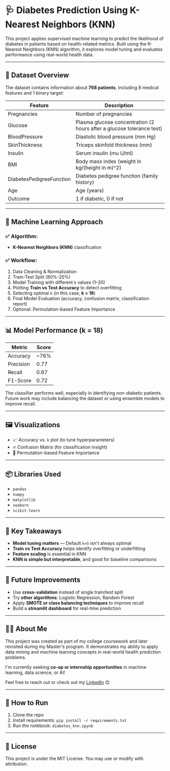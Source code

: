 # 🩺 Diabetes Prediction Using K-Nearest Neighbors (KNN)

This project applies supervised machine learning to predict the likelihood of diabetes in patients based on health-related metrics. Built using the K-Nearest Neighbors (KNN) algorithm, it explores model tuning and evaluates performance using real-world health data.

---

## 📁 Dataset Overview

The dataset contains information about **768 patients**, including 8 medical features and 1 binary target:

| Feature                        | Description |
|-------------------------------|-------------|
| Pregnancies                   | Number of pregnancies |
| Glucose                       | Plasma glucose concentration (2 hours after a glucose tolerance test) |
| BloodPressure                 | Diastolic blood pressure (mm Hg) |
| SkinThickness                 | Triceps skinfold thickness (mm) |
| Insulin                       | Serum insulin (mu U/ml) |
| BMI                           | Body mass index (weight in kg/(height in m)^2) |
| DiabetesPedigreeFunction      | Diabetes pedigree function (family history) |
| Age                           | Age (years) |
| Outcome                       | 1 if diabetic, 0 if not |

---

## 🧠 Machine Learning Approach

### ✅ Algorithm:
- **K-Nearest Neighbors (KNN)** classification

### ✅ Workflow:
1. Data Cleaning & Normalization
2. Train-Test Split (80%-20%)
3. Model Training with different `k` values (1–20)
4. Plotting **Train vs Test Accuracy** to detect overfitting
5. Selecting optimal `k` (in this case, **k = 18**)
6. Final Model Evaluation (accuracy, confusion matrix, classification report)
7. Optional: Permutation-based Feature Importance

---

## 📊 Model Performance (k = 18)

| Metric       | Score     |
|--------------|-----------|
| Accuracy     | ~76%      |
| Precision    | 0.77      |
| Recall       | 0.67      |
| F1-Score     | 0.72      |

The classifier performs well, especially in identifying non-diabetic patients. Future work may include balancing the dataset or using ensemble models to improve recall.

---

## 🖼️ Visualizations

- 📈 Accuracy vs. `k` plot (to tune hyperparameters)
- 🔥 Confusion Matrix (for classification insight)
- 📌 Permutation-based Feature Importance

---

## 📦 Libraries Used

- `pandas`
- `numpy`
- `matplotlib`
- `seaborn`
- `scikit-learn`

---

## 🚀 Key Takeaways

- **Model tuning matters** — Default `k=5` isn't always optimal
- **Train vs Test Accuracy** helps identify overfitting or underfitting
- **Feature scaling** is essential in KNN
- **KNN is simple but interpretable**, and good for baseline comparisons

---

## 🔮 Future Improvements

- Use **cross-validation** instead of single train/test split
- Try **other algorithms**: Logistic Regression, Random Forest
- Apply **SMOTE or class balancing techniques** to improve recall
- Build a **streamlit dashboard** for real-time prediction

---

## 👨‍🎓 About Me

This project was created as part of my college coursework and later revisited during my Master's program. It demonstrates my ability to apply data mining and machine learning concepts in real-world health prediction problems.

I'm currently seeking **co-op or internship opportunities** in machine learning, data science, or AI!

Feel free to reach out or check out my [LinkedIn](#) 😊

---

## 📁 How to Run

1. Clone the repo
2. Install requirements: `pip install -r requirements.txt`
3. Run the notebook: `diabetes_knn.ipynb`

---

## 📝 License

This project is under the MIT License. You may use or modify with attribution.
